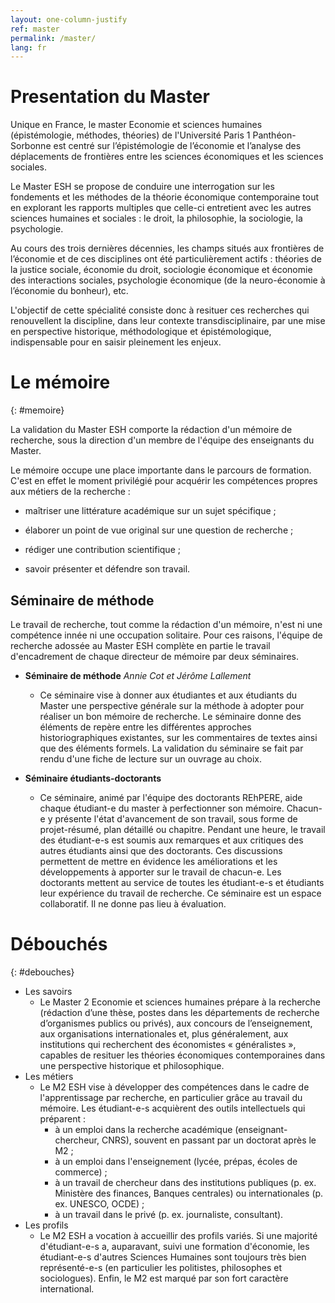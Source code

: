 ```yaml
---
layout: one-column-justify
ref: master
permalink: /master/
lang: fr
---
```



# Presentation du Master

Unique en France, le master Economie et sciences humaines (épistémologie, méthodes, théories) de l'Université Paris 1 Panthéon-Sorbonne est centré sur l’épistémologie de l’économie et l’analyse des déplacements de frontières entre les sciences économiques et les sciences sociales.

Le Master ESH se propose de conduire une interrogation sur les fondements et les méthodes de la théorie économique contemporaine tout en explorant les rapports multiples que celle-ci entretient avec les autres sciences humaines et sociales : le droit, la philosophie, la sociologie, la psychologie.

Au cours des trois dernières décennies, les champs situés aux frontières de l’économie et de ces disciplines ont été particulièrement actifs : théories de la justice sociale, économie du droit, sociologie économique et économie des interactions sociales, psychologie économique (de la neuro-économie à l’économie du bonheur), etc.

L'objectif de cette spécialité consiste donc à resituer ces recherches qui renouvellent la discipline, dans leur contexte transdisciplinaire, par une mise en perspective historique, méthodologique et épistémologique, indispensable pour en saisir pleinement les enjeux.

# Le mémoire
{: #memoire}

La validation du Master ESH comporte la rédaction d'un mémoire de recherche, sous la direction d'un membre de l'équipe des enseignants du Master. 

Le mémoire occupe une place importante dans le parcours de formation. C'est en effet le moment privilégié  pour acquérir les compétences propres aux métiers de la recherche :

- maîtriser une littérature académique sur un sujet spécifique ;

- élaborer un point de vue original sur une question de recherche ;

- rédiger une contribution scientifique ;

- savoir présenter et défendre son travail.

## Séminaire de méthode

Le travail de recherche, tout comme la rédaction d'un mémoire, n'est ni une compétence innée ni une occupation solitaire. Pour ces raisons, l'équipe de recherche adossée au Master ESH complète en partie le travail d'encadrement de chaque directeur de mémoire par deux séminaires.

 - __Séminaire de méthode__ _Annie Cot et Jérôme Lallement_
   * Ce séminaire vise à donner aux étudiantes et aux étudiants du Master une perspective générale sur la méthode à adopter pour réaliser un bon mémoire de recherche. Le séminaire donne des éléments de repère entre les différentes approches historiographiques existantes, sur les commentaires de textes ainsi que des éléments formels. 
   La validation du séminaire se fait par rendu d'une fiche de lecture sur un ouvrage au choix.

 - __Séminaire étudiants-doctorants__ 
   * Ce séminaire, animé par l'équipe des doctorants REhPERE, aide chaque étudiant-e du master à perfectionner son mémoire. Chacun-e y présente l'état d'avancement de son travail, sous forme de projet-résumé, plan détaillé ou chapitre. 
   Pendant une heure, le travail des étudiant-e-s est soumis aux remarques et aux critiques des autres étudiants ainsi que des doctorants. Ces discussions permettent de mettre en évidence les améliorations et les développements à apporter sur le travail de chacun-e. Les doctorants mettent au service de toutes les étudiant-e-s et étudiants leur expérience du travail de recherche. Ce séminaire est un espace collaboratif. Il ne donne pas lieu à évaluation.

# Débouchés
{: #debouches}

- Les savoirs
    + Le Master 2 Economie et sciences humaines prépare à la recherche (rédaction d’une thèse, postes dans les départements de recherche d’organismes publics ou privés), aux concours de l’enseignement, aux organisations internationales et, plus généralement, aux institutions qui recherchent des économistes « généralistes », capables de resituer les théories économiques contemporaines dans une perspective historique et philosophique.
- Les métiers
    + Le M2 ESH vise à développer des compétences dans le cadre de l'apprentissage par recherche, en particulier grâce au travail du mémoire. Les étudiant-e-s acquièrent des outils intellectuels qui préparent :
        * à un emploi dans la recherche académique (enseignant-chercheur, CNRS), souvent en passant par un doctorat après le M2 ;
        * à un emploi dans l'enseignement (lycée, prépas, écoles de commerce) ;
        * à un travail de chercheur dans des institutions publiques (p. ex.  Ministère des finances, Banques centrales) ou internationales (p. ex. UNESCO, OCDE) ;
        * à un travail dans le privé (p. ex. journaliste, consultant).
- Les profils
    + Le M2 ESH a vocation à accueillir des profils variés. Si une majorité d'étudiant-e-s a, auparavant, suivi une formation d'économie, les étudiant-e-s d'autres Sciences Humaines sont toujours très bien représenté-e-s (en particulier les politistes, philosophes et sociologues). Enfin, le M2 est marqué par son fort caractère international.





